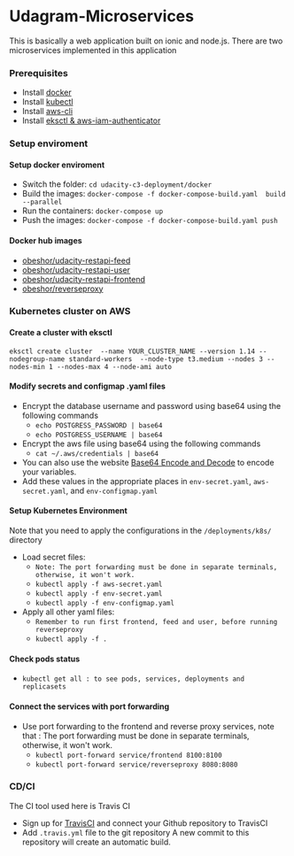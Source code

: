 # Udagram-Microservices
This is basically a web application built on ionic and node.js. There are two microservices implemented in this application

### Prerequisites

- Install [docker](https://docs.docker.com/docker-for-windows/install/)
- Install [kubectl](https://docs.aws.amazon.com/eks/latest/userguide/install-kubectl.html)
- Install [aws-cli](https://docs.amazonaws.cn/en_us/cli/latest/userguide/install-windows.html)
- Install [eksctl & aws-iam-authenticator](https://docs.aws.amazon.com/eks/latest/userguide/getting-started-eksctl.html)

### Setup enviroment

#### Setup docker enviroment
- Switch the folder: `cd udacity-c3-deployment/docker`
- Build the images: `docker-compose -f docker-compose-build.yaml  build --parallel`
- Run the containers: `docker-compose up`
- Push the images: `docker-compose -f docker-compose-build.yaml push`

#### Docker hub images
- [obeshor/udacity-restapi-feed](https://hub.docker.com/repository/docker/obeshor/udacity-restapi-feed)
- [obeshor/udacity-restapi-user](https://hub.docker.com/repository/docker/obeshor/udacity-restapi-user)
- [obeshor/udacity-restapi-frontend](https://hub.docker.com/repository/docker/obeshor/udacity-restapi-frontend)
- [obeshor/reverseproxy](https://hub.docker.com/repository/docker/obeshor/reverseproxy)

### Kubernetes cluster on AWS 

#### Create a cluster with eksctl
```
eksctl create cluster  --name YOUR_CLUSTER_NAME --version 1.14 --nodegroup-name standard-workers  --node-type t3.medium --nodes 3 --nodes-min 1 --nodes-max 4 --node-ami auto
```
#### Modify secrets and configmap .yaml files
- Encrypt the database username and password using base64 using the following commands
    - `echo POSTGRESS_PASSWORD | base64`
    - `echo POSTGRESS_USERNAME | base64`
- Encrypt the aws file using base64 using the following commands
    - `cat ~/.aws/credentials | base64` 
- You can also use the website [Base64 Encode and Decode](https://www.base64encode.org/) to encode your variables.
- Add these values in the appropriate places in `env-secret.yaml`, `aws-secret.yaml`, and `env-configmap.yaml` 

#### Setup Kubernetes Environment
Note that you need to apply the configurations in the `/deployments/k8s/` directory 
- Load secret files: 
    - `Note: The port forwarding must be done in separate terminals, otherwise, it won't work.`
	- `kubectl apply -f aws-secret.yaml`
	- `kubectl apply -f env-secret.yaml`
	- `kubectl apply -f env-configmap.yaml`
- Apply all other yaml files:
    - `Remember to run first frontend, feed and user, before running reverseproxy`
    - `kubectl apply -f .`

#### Check pods status
-   `kubectl get all : to see pods, services, deployments and replicasets `

#### Connect the services with port forwarding
- Use port forwarding to the frontend and reverse proxy services, note that : The port forwarding must be done in separate terminals, otherwise, it won't work.
	- `kubectl port-forward service/frontend 8100:8100`
	- `kubectl port-forward service/reverseproxy 8080:8080`

### CD/CI 

The CI tool used here is Travis CI
- Sign up for [TravisCI](https://travis-ci.com/) and connect your Github repository to TravisCI
- Add `.travis.yml` file to the git repository
A new commit to this repository will create an automatic build.
